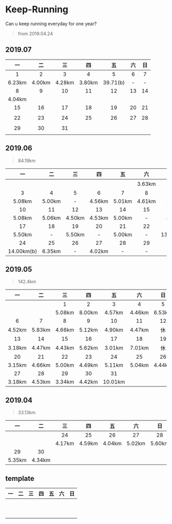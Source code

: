 # Keep-Running

Can u keep running everyday for one year?

> from 2019.04.24


## 2019.07
>

| 一| 二| 三| 四| 五| 六| 日|
|:-:|:-:|:-:|:-:|:-:|:-:|:-:|
| 1 | 2 | 3 | 4 | 5 | 6 | 7 |
|6.23km|4.00km|4.28km|3.80km|39.71(b)| - | - |
| 8 | 9 | 10 | 11 | 12 | 13 | 14 |
|4.04km|||||||
| 15 | 16 | 17 | 18 | 19 | 20 | 21 |
||||||||
| 22 | 23 | 24 | 25 | 26 | 27 | 28 |
||||||||
| 29 | 30 | 31 |||||
||||||||


## 2019.06
>84.19km

| 一| 二| 三| 四| 五| 六| 日|
|:-:|:-:|:-:|:-:|:-:|:-:|:-:|
| | | | | |3.63km|雨|
|3|4|5|6|7|8|9|
|5.08km|5.00km|- |4.56km|5.01km|4.61km|3.46km|
|10|11|12|13|14|15|16|
|5.08km|5.06km|4.50km|4.53km|5.00km|- |4.79km|
|17|18|19|20|21|22|23|
|5.50km| - |5.50km| - |5.00km| - | 13.46km(b)|
|24|25|26|27|28|29|30|
| 14.00km(b) | 6.35km | - | 4.02km | - | - | - |

## 2019.05
>142.4km

| 一| 二| 三| 四| 五| 六| 日|
|:-:|:-:|:-:|:-:|:-:|:-:|:-:|
| | |1|2|3|4|5|
| | |5.08km|8.00km|4.57km|4.46km|6.53km|
|6|7|8|9|10|11|12|
|4.52km|5.83km|4.66km|5.12km|4.90km|4.47km|休|
|13|14|15|16|17|18|19|
|3.18km|4.47km|4.43km|5.62km|3.01km|7.01km|休|
|20|21|22|23|24|25|26|
|3.15km|4.66km|5.00km|4.49km|5.11km|5.04km|4.44km|
|27|28|29|30|31|||
|3.18km|4.53km|3.34km|4.42km|10.01km|||

## 2019.04 
>33.13km

|一|二|三|四|五|六|日|
|:--:|:--:|:--:|:--:|:--:|:--:|:--:|
| | |24|25|26|27|28|
| | |4.17km|4.59km|4.04km|5.02km|5.60km|
|29|30||||||
|5.35km|4.34km||||||

## template

| 一| 二| 三| 四| 五| 六| 日|
|:-:|:-:|:-:|:-:|:-:|:-:|:-:|
||||||||
||||||||
||||||||
||||||||
||||||||
||||||||
||||||||
||||||||
||||||||
||||||||
